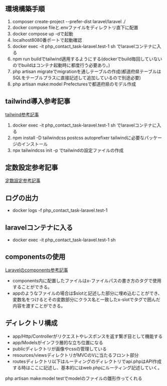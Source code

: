 ## 環境構築手順
1. composer create-project --prefer-dist laravel/laravel ./
2. docker compose fileと.envファイルをディレクトリ直下に配置
3. docker compose up -dで起動
4. localhost8080番ポートで起動確認
5. docker exec -it php_contact_task-laravel.test-1 sh でlaravelコンテナに入る
6. npm run buildでtailwind適用するようにする(dockerでbuild毎回していないのでbuildはコンテナ起動時に都度行う必要あり。)
7. php artisan migrateでmigrationを通しテーブルの作成(都道府県テーブルはSQLをテーブルプラスに直接記述して追加しているので別途必要)
8. php artisan make:model Prefecturesで都道府県のモデル作成

## tailwind導入参考記事
[tailwind参考記事](https://tech-blog.rakus.co.jp/entry/20230427/frontend)
1. docker exec -it php_contact_task-laravel.test-1 sh でlaravelコンテナに入る
2. npm install -D tailwindcss postcss autoprefixer tailwindに必要なパッケージのインストール
3. npx tailwindcss init -p でtailwindの設定ファイルの作成

## 定数設定参考記事
[定数設定参考記事](https://zenn.dev/aoi_avant/articles/19ca83d8ae67d7)

## ログの出力
- docker logs -f php_contact_task-laravel.test-1

## laravelコンテナに入る
- docker exec -it php_contact_task-laravel.test-1 sh

## componentsの使用
[Laravelのcomponents参考記事](https://reffect.co.jp/laravel/laravel-components)
- components内に配置したファイルはx-ファイルパスの書き方のタグで使用することができる。
- appのようなファイルの場合は$slotと記述した部分に埋め込むことができ、変数名をつけるとその変数部分にクラス名と一致したx-slotでタグで囲んだ内容を渡すことができる。

## ディレクトリ構成
- app/Http/Controllerがリクエストやレスポンスを返す繋ぎ目として機能する
- app/Modelsがインフラ層的な立ち位置になる
- publicディレクトリが画像やcssの管理している
- resources/viewsディレクトリがMVCのVに当たるフロント部分
- routesディレクトリ以下はルーティングのディレクトリでapi.phpはAPI作成する時はここに記述し、基本的にはweb.phpにルーティング記述していく。

php artisan make:model testでmodelのファイルの雛形作ってくれる